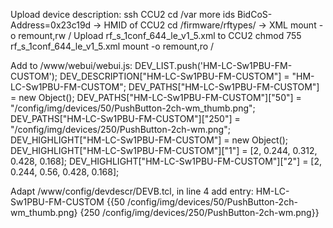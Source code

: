 Upload device description:
ssh CCU2
cd /var
more ids
BidCoS-Address=0x23c19d -> HMID of CCU2
cd /firmware/rftypes/ -> XML
mount -o remount,rw /
Upload rf_s_1conf_644_le_v1_5.xml to CCU2
chmod 755 rf_s_1conf_644_le_v1_5.xml
mount -o remount,ro /

Add to /www/webui/webui.js:
DEV_LIST.push('HM-LC-Sw1PBU-FM-CUSTOM');
DEV_DESCRIPTION["HM-LC-Sw1PBU-FM-CUSTOM"] = "HM-LC-Sw1PBU-FM-CUSTOM";
DEV_PATHS["HM-LC-Sw1PBU-FM-CUSTOM"] = new Object();
DEV_PATHS["HM-LC-Sw1PBU-FM-CUSTOM"]["50"] = "/config/img/devices/50/PushButton-2ch-wm_thumb.png";
DEV_PATHS["HM-LC-Sw1PBU-FM-CUSTOM"]["250"] = "/config/img/devices/250/PushButton-2ch-wm.png";
DEV_HIGHLIGHT["HM-LC-Sw1PBU-FM-CUSTOM"] = new Object();
DEV_HIGHLIGHT["HM-LC-Sw1PBU-FM-CUSTOM"]["1"] = [2, 0.244, 0.312, 0.428, 0.168];
DEV_HIGHLIGHT["HM-LC-Sw1PBU-FM-CUSTOM"]["2"] = [2, 0.244, 0.56, 0.428, 0.168];

Adapt /www/config/devdescr/DEVB.tcl, in line 4 add entry:
HM-LC-Sw1PBU-FM-CUSTOM {{50 /config/img/devices/50/PushButton-2ch-wm_thumb.png} {250 /config/img/devices/250/PushButton-2ch-wm.png}}
